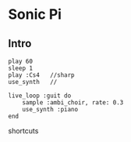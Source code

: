 # Sonic Pi

## Intro

```
play 60
sleep 1
play :Cs4   //sharp
use_synth   //

live_loop :guit do
    sample :ambi_choir, rate: 0.3
    use_synth :piano    
end

```
shortcuts
```

```